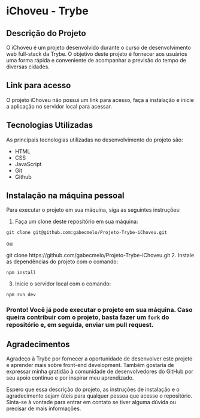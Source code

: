 # iChoveu - Trybe

## Descrição do Projeto

O iChoveu é um projeto desenvolvido durante o curso de desenvolvimento web full-stack da Trybe. O objetivo deste projeto é fornecer aos usuários uma forma rápida e conveniente de acompanhar a previsão do tempo de diversas cidades.

## Link para acesso

O projeto iChoveu não possui um link para acesso, faça a instalação e inicie a aplicação no servidor local para acessar.

## Tecnologias Utilizadas

As principais tecnologias utilizadas no desenvolvimento do projeto são:

*   HTML
*   CSS
*   JavaScript
*   Git
*   Github

## Instalação na máquina pessoal

Para executar o projeto em sua máquina, siga as seguintes instruções:

1.  Faça um clone deste repositório em sua máquina:

<!---->

    git clone git@github.com:gabecmelo/Projeto-Trybe-iChoveu.git
ou

<!--->
    git clone https://github.com/gabecmelo/Projeto-Trybe-iChoveu.git


2.  Instale as dependências do projeto com o comando:

<!---->

    npm install

3.  Inicie o servidor local com o comando:

<!---->

    npm run dev

### Pronto! Você já pode executar o projeto em sua máquina. Caso queira contribuir com o projeto, basta fazer um `fork` do repositório e, em seguida, enviar um pull request.

## Agradecimentos

Agradeço à Trybe por fornecer a oportunidade de desenvolver este projeto e aprender mais sobre front-end development. Também gostaria de expressar minha gratidão à comunidade de desenvolvedores do GitHub por seu apoio contínuo e por inspirar meu aprendizado.

Espero que essa descrição do projeto, as instruções de instalação e o agradecimento sejam úteis para qualquer pessoa que acesse o repositório. Sinta-se à vontade para entrar em contato se tiver alguma dúvida ou precisar de mais informações.
